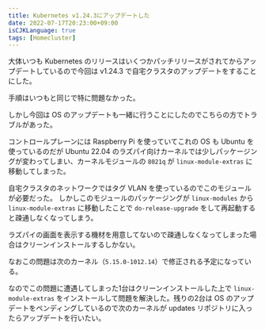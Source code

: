 ```yaml
---
title: Kubernetes v1.24.3にアップデートした
date: 2022-07-17T20:23:00+09:00
isCJKLanguage: true
tags: [Homecluster]
---
```


大体いつも Kubernetes のリリースはいくつかパッチリリースがされてからアップデートしているので今回は v1.24.3 で自宅クラスタのアップデートをすることにした。

手順はいつもと同じで特に問題なかった。

しかし今回は OS のアップデートも一緒に行うことにしたのでこちらの方でトラブルがあった。

コントロールプレーンには Raspberry Pi を使っていてこれの OS も Ubuntu を使っているのだが Ubuntu 22.04 のラズパイ向けカーネルでは少しパッケージングが変わってしまい、カーネルモジュールの `8021q` が `linux-module-extras` に移動してしまった。

自宅クラスタのネットワークではタグ VLAN を使っているのでこのモジュールが必要だった。
しかしこのモジュールのパッケージングが `linux-modules` から `linux-module-extras` に移動したことで `do-release-upgrade` をして再起動すると疎通しなくなってしまう。

ラズパイの画面を表示する機材を用意してないので疎通しなくなってしまった場合はクリーンインストールするしかない。

なおこの問題は次のカーネル（`5.15.0-1012.14`）で修正される予定になっている。

なのでこの問題に遭遇してしまった1台はクリーンインストールした上で `linux-module-extras` をインストールして問題を解決した。残りの2台は OS のアップデートをペンディングしているので次のカーネルが updates リポジトリに入ったらアップデートを行いたい。
